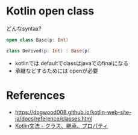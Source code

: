 # Kotlin open class

どんなsyntax? 

```kotlin
open class Base(p: Int)

class Derived(p: Int) : Base(p)
```

* kotlinでは defaultでclassはjavaでのfinalになる
* 承継などするためには openが必要


# References

* https://dogwood008.github.io/kotlin-web-site-ja/docs/reference/classes.html
* [Kotlin文法 - クラス、継承、プロパティ](https://qiita.com/k5n/items/35e76d79ee9de4effb89)

